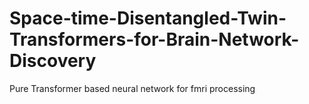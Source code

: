 # Space-time-Disentangled-Twin-Transformers-for-Brain-Network-Discovery
Pure Transformer based neural network for fmri processing
